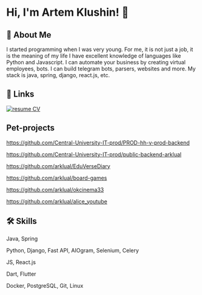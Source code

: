 # Hi, I'm Artem Klushin! 👋


## 🚀 About Me
I started programming when I was very young. For me, it is not just a job, it is the meaning of my life
I have excellent knowledge of languages like Python and Javascript.
I can automate your business by creating virtual employees, bots. I can build telegram bots, parsers, websites and more.
My stack is java, spring, django, react.js, etc.

## 🔗 Links
[![resume](https://avatars.mds.yandex.net/i?id=7fb9148e69f842debf6dff91c9879565acae05da-4471989-images-thumbs&n=1) CV](CV.pdf)

## Pet-projects
https://github.com/Central-University-IT-prod/PROD-hh-v-prod-backend

https://github.com/Central-University-IT-prod/public-backend-arklual

https://github.com/arklual/EduVerseDiary

https://github.com/arklual/board-games

https://github.com/arklual/okcinema33

https://github.com/arklual/alice_youtube

## 🛠 Skills
Java, Spring

Python, Django, Fast API, AIOgram, Selenium, Celery

JS, React.js

Dart, Flutter

Docker, PostgreSQL, Git, Linux
